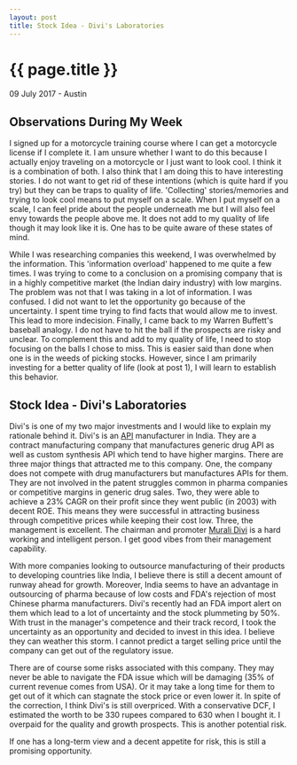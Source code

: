 ```yaml
---
layout: post
title: Stock Idea - Divi's Laboratories
---
```


{{ page.title }}
================

<p class="meta">09 July 2017 - Austin</p>

## Observations During My Week
I signed up for a motorcycle training course where I can get a motorcycle license if I complete it. I am unsure whether I want to do this because I actually enjoy traveling on a motorcycle or I just want to look cool. I think it is a combination of both. I also think that I am doing this to have interesting stories. I do not want to get rid of these intentions (which is quite hard if you try) but they can be traps to quality of life. 'Collecting' stories/memories and trying to look cool means to put myself on a scale. When I put myself on a scale, I can feel pride about the people underneath me but I will also feel envy towards the people above me. It does not add to my quality of life though it may look like it is. One has to be quite aware of these states of mind.

While I was researching companies this weekend, I was overwhelmed by the information. This 'information overload' happened to me quite a few times. I was trying to come to a conclusion on a promising company that is in a highly competitive market (the Indian dairy industry) with low margins. The problem was not that I was taking in a lot of information. I was confused. I did not want to let the opportunity go because of the uncertainty. I spent time trying to find facts that would allow me to invest. This lead to more indecision. Finally, I came back to my Warren Buffett's baseball analogy. I do not have to hit the ball if the prospects are risky and unclear. To complement this and add to my quality of life, I need to stop focusing on the balls I chose to miss. This is easier said than done when one is in the weeds of picking stocks. However, since I am primarily investing for a better quality of life (look at post 1), I will learn to establish this behavior.


## Stock Idea - Divi's Laboratories
Divi's is one of my two major investments and I would like to explain my rationale behind it. Divi's is an [API](https://www.thebalance.com/api-active-pharmaceutical-ingredient-2663020) manufacturer in India. They are a contract manufacturing company that manufactures generic drug API as well as custom synthesis API which tend to have higher margins. There are three major things that attracted me to this company. One, the company does not compete with drug manufacturers but manufactures APIs for them. They are not involved in the patent struggles common in pharma companies or competitive margins in generic drug sales. Two, they were able to achieve a 23% CAGR on their profit since they went public (in 2003) with decent ROE. This means they were successful in attracting business through competitive prices while keeping their cost low. Three, the management is excellent. The chairman and promoter [Murali Divi](http://www.forbesindia.com/article/india-rich-list-2014/murali-divi-the-accidental-chemist/38771/1) is a hard working and intelligent person. I get good vibes from their management capability.

With more companies looking to outsource manufacturing of their products to developing countries like India, I believe there is still a decent amount of runway ahead for growth. Moreover, India seems to have an advantage in outsourcing of pharma because of low costs and FDA's rejection of most Chinese pharma manufacturers. Divi's recently had an FDA import alert on them which lead to a lot of uncertainty and the stock plummeting by 50%. With trust in the manager's competence and their track record, I took the uncertainty as an opportunity and decided to invest in this idea. I believe they can weather this storm. I cannot predict a target selling price until the company can get out of the regulatory issue.

There are of course some risks associated with this company. They may never be able to navigate the FDA issue which will be damaging (35% of current revenue comes from USA). Or it may take a long time for them to get out of it which can stagnate the stock price or even lower it. In spite of the correction, I think Divi's is still overpriced. With a conservative DCF, I estimated the worth to be 330 rupees compared to 630 when I bought it. I overpaid for the quality and growth prospects. This is another potential risk.

If one has a long-term view and a decent appetite for risk, this is still a promising opportunity.
